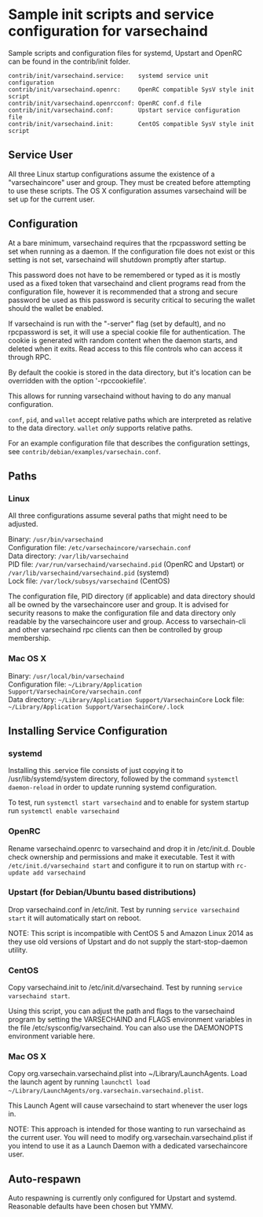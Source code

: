 Sample init scripts and service configuration for varsechaind
==========================================================

Sample scripts and configuration files for systemd, Upstart and OpenRC
can be found in the contrib/init folder.

    contrib/init/varsechaind.service:    systemd service unit configuration
    contrib/init/varsechaind.openrc:     OpenRC compatible SysV style init script
    contrib/init/varsechaind.openrcconf: OpenRC conf.d file
    contrib/init/varsechaind.conf:       Upstart service configuration file
    contrib/init/varsechaind.init:       CentOS compatible SysV style init script

Service User
---------------------------------

All three Linux startup configurations assume the existence of a "varsechaincore" user
and group.  They must be created before attempting to use these scripts.
The OS X configuration assumes varsechaind will be set up for the current user.

Configuration
---------------------------------

At a bare minimum, varsechaind requires that the rpcpassword setting be set
when running as a daemon.  If the configuration file does not exist or this
setting is not set, varsechaind will shutdown promptly after startup.

This password does not have to be remembered or typed as it is mostly used
as a fixed token that varsechaind and client programs read from the configuration
file, however it is recommended that a strong and secure password be used
as this password is security critical to securing the wallet should the
wallet be enabled.

If varsechaind is run with the "-server" flag (set by default), and no rpcpassword is set,
it will use a special cookie file for authentication. The cookie is generated with random
content when the daemon starts, and deleted when it exits. Read access to this file
controls who can access it through RPC.

By default the cookie is stored in the data directory, but it's location can be overridden
with the option '-rpccookiefile'.

This allows for running varsechaind without having to do any manual configuration.

`conf`, `pid`, and `wallet` accept relative paths which are interpreted as
relative to the data directory. `wallet` *only* supports relative paths.

For an example configuration file that describes the configuration settings,
see `contrib/debian/examples/varsechain.conf`.

Paths
---------------------------------

### Linux

All three configurations assume several paths that might need to be adjusted.

Binary:              `/usr/bin/varsechaind`  
Configuration file:  `/etc/varsechaincore/varsechain.conf`  
Data directory:      `/var/lib/varsechaind`  
PID file:            `/var/run/varsechaind/varsechaind.pid` (OpenRC and Upstart) or `/var/lib/varsechaind/varsechaind.pid` (systemd)  
Lock file:           `/var/lock/subsys/varsechaind` (CentOS)  

The configuration file, PID directory (if applicable) and data directory
should all be owned by the varsechaincore user and group.  It is advised for security
reasons to make the configuration file and data directory only readable by the
varsechaincore user and group.  Access to varsechain-cli and other varsechaind rpc clients
can then be controlled by group membership.

### Mac OS X

Binary:              `/usr/local/bin/varsechaind`  
Configuration file:  `~/Library/Application Support/VarsechainCore/varsechain.conf`  
Data directory:      `~/Library/Application Support/VarsechainCore`
Lock file:           `~/Library/Application Support/VarsechainCore/.lock`

Installing Service Configuration
-----------------------------------

### systemd

Installing this .service file consists of just copying it to
/usr/lib/systemd/system directory, followed by the command
`systemctl daemon-reload` in order to update running systemd configuration.

To test, run `systemctl start varsechaind` and to enable for system startup run
`systemctl enable varsechaind`

### OpenRC

Rename varsechaind.openrc to varsechaind and drop it in /etc/init.d.  Double
check ownership and permissions and make it executable.  Test it with
`/etc/init.d/varsechaind start` and configure it to run on startup with
`rc-update add varsechaind`

### Upstart (for Debian/Ubuntu based distributions)

Drop varsechaind.conf in /etc/init.  Test by running `service varsechaind start`
it will automatically start on reboot.

NOTE: This script is incompatible with CentOS 5 and Amazon Linux 2014 as they
use old versions of Upstart and do not supply the start-stop-daemon utility.

### CentOS

Copy varsechaind.init to /etc/init.d/varsechaind. Test by running `service varsechaind start`.

Using this script, you can adjust the path and flags to the varsechaind program by
setting the VARSECHAIND and FLAGS environment variables in the file
/etc/sysconfig/varsechaind. You can also use the DAEMONOPTS environment variable here.

### Mac OS X

Copy org.varsechain.varsechaind.plist into ~/Library/LaunchAgents. Load the launch agent by
running `launchctl load ~/Library/LaunchAgents/org.varsechain.varsechaind.plist`.

This Launch Agent will cause varsechaind to start whenever the user logs in.

NOTE: This approach is intended for those wanting to run varsechaind as the current user.
You will need to modify org.varsechain.varsechaind.plist if you intend to use it as a
Launch Daemon with a dedicated varsechaincore user.

Auto-respawn
-----------------------------------

Auto respawning is currently only configured for Upstart and systemd.
Reasonable defaults have been chosen but YMMV.
